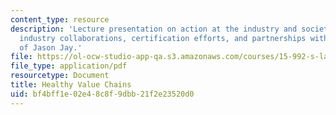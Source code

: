 ```yaml
---
content_type: resource
description: 'Lecture presentation on action at the industry and societal levels:
  industry collaborations, certification efforts, and partnerships with NGOs, courtesy
  of Jason Jay.'
file: https://ol-ocw-studio-app-qa.s3.amazonaws.com/courses/15-992-s-lab-laboratory-for-sustainable-business-spring-2008/bf4bff1e02e48c8f9dbb21f2e23520d0_lec_20.pdf
file_type: application/pdf
resourcetype: Document
title: Healthy Value Chains
uid: bf4bff1e-02e4-8c8f-9dbb-21f2e23520d0
---
```

